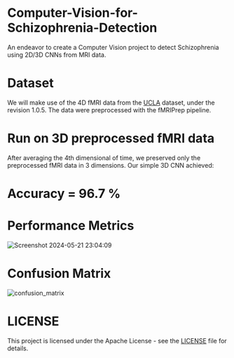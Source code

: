 # Computer-Vision-for-Schizophrenia-Detection
An endeavor to create a Computer Vision project to detect Schizophrenia using 2D/3D CNNs from MRI data.

# Dataset
We will make use of the 4D fMRI data from the [UCLA](https://openfmri.org/dataset/ds000030/) dataset, under the revision 1.0.5. The data were preprocessed with the fMRIPrep pipeline.

# Run on 3D preprocessed fMRI data

After averaging the 4th dimensional of time, we preserved only the preprocessed fMRI data in 3 dimensions. Our simple 3D CNN achieved:
# Accuracy = 96.7 %

# Performance Metrics
![Screenshot 2024-05-21 23:04:09](https://github.com/GeoLek/Computer-Vision-for-Schizophrenia-Detection/assets/89878177/48470912-5b86-4cea-9b03-b9bf0ee4258d)

# Confusion Matrix
![confusion_matrix](https://github.com/GeoLek/Computer-Vision-for-Schizophrenia-Detection/assets/89878177/c0844a78-e3d7-4d18-a644-c551886de6c0)

# LICENSE
This project is licensed under the Apache License - see the [LICENSE](https://github.com/GeoLek/Computer-Vision-for-Schizophrenia-Detection/blob/main/LICENSE) file for details.
